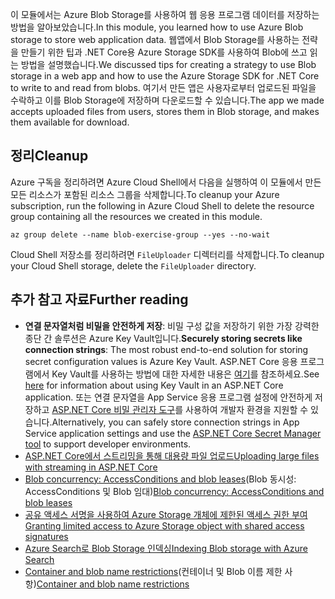 <span data-ttu-id="efcb6-101">이 모듈에서는 Azure Blob Storage를 사용하여 웹 응용 프로그램 데이터를 저장하는 방법을 알아보았습니다.</span><span class="sxs-lookup"><span data-stu-id="efcb6-101">In this module, you learned how to use Azure Blob storage to store web application data.</span></span> <span data-ttu-id="efcb6-102">웹앱에서 Blob Storage를 사용하는 전략을 만들기 위한 팁과 .NET Core용 Azure Storage SDK를 사용하여 Blob에 쓰고 읽는 방법을 설명했습니다.</span><span class="sxs-lookup"><span data-stu-id="efcb6-102">We discussed tips for creating a strategy to use Blob storage in a web app and how to use the Azure Storage SDK for .NET Core to write to and read from blobs.</span></span> <span data-ttu-id="efcb6-103">여기서 만든 앱은 사용자로부터 업로드된 파일을 수락하고 이를 Blob Storage에 저장하며 다운로드할 수 있습니다.</span><span class="sxs-lookup"><span data-stu-id="efcb6-103">The app we made accepts uploaded files from users, stores them in Blob storage, and makes them available for download.</span></span>

## <a name="cleanup"></a><span data-ttu-id="efcb6-104">정리</span><span class="sxs-lookup"><span data-stu-id="efcb6-104">Cleanup</span></span>
<!---TODO: Do we need to include cleanup for the free education tier?--->

<span data-ttu-id="efcb6-105">Azure 구독을 정리하려면 Azure Cloud Shell에서 다음을 실행하여 이 모듈에서 만든 모든 리소스가 포함된 리소스 그룹을 삭제합니다.</span><span class="sxs-lookup"><span data-stu-id="efcb6-105">To cleanup your Azure subscription, run the following in Azure Cloud Shell to delete the resource group containing all the resources we created in this module.</span></span>

```console
az group delete --name blob-exercise-group --yes --no-wait
```

<span data-ttu-id="efcb6-106">Cloud Shell 저장소를 정리하려면 `FileUploader` 디렉터리를 삭제합니다.</span><span class="sxs-lookup"><span data-stu-id="efcb6-106">To cleanup your Cloud Shell storage, delete the `FileUploader` directory.</span></span>

## <a name="further-reading"></a><span data-ttu-id="efcb6-107">추가 참고 자료</span><span class="sxs-lookup"><span data-stu-id="efcb6-107">Further reading</span></span>

- <span data-ttu-id="efcb6-108">**연결 문자열처럼 비밀을 안전하게 저장**: 비밀 구성 값을 저장하기 위한 가장 강력한 종단 간 솔루션은 Azure Key Vault입니다.</span><span class="sxs-lookup"><span data-stu-id="efcb6-108">**Securely storing secrets like connection strings**: The most robust end-to-end solution for storing secret configuration values is Azure Key Vault.</span></span> <span data-ttu-id="efcb6-109">ASP.NET Core 응용 프로그램에서 Key Vault를 사용하는 방법에 대한 자세한 내용은 [여기](https://docs.microsoft.com/aspnet/core/security/key-vault-configuration?view=aspnetcore-2.1&tabs=aspnetcore2x)를 참조하세요.</span><span class="sxs-lookup"><span data-stu-id="efcb6-109">See [here](https://docs.microsoft.com/aspnet/core/security/key-vault-configuration?view=aspnetcore-2.1&tabs=aspnetcore2x) for information about using Key Vault in an ASP.NET Core application.</span></span> <span data-ttu-id="efcb6-110">또는 연결 문자열을 App Service 응용 프로그램 설정에 안전하게 저장하고 [ASP.NET Core 비밀 관리자 도구](https://docs.microsoft.com/aspnet/core/security/app-secrets?view=aspnetcore-2.1&tabs=windows)를 사용하여 개발자 환경을 지원할 수 있습니다.</span><span class="sxs-lookup"><span data-stu-id="efcb6-110">Alternatively, you can safely store connection strings in App Service application settings and use the [ASP.NET Core Secret Manager tool](https://docs.microsoft.com/aspnet/core/security/app-secrets?view=aspnetcore-2.1&tabs=windows) to support developer environments.</span></span>
- [<span data-ttu-id="efcb6-111">ASP.NET Core에서 스트리밍을 통해 대용량 파일 업로드</span><span class="sxs-lookup"><span data-stu-id="efcb6-111">Uploading large files with streaming in ASP.NET Core</span></span>](https://docs.microsoft.com/aspnet/core/mvc/models/file-uploads?view=aspnetcore-2.1#uploading-large-files-with-streaming)
- <span data-ttu-id="efcb6-112">[Blob concurrency: AccessConditions and blob leases](https://azure.microsoft.com/blog/managing-concurrency-in-microsoft-azure-storage-2/)(Blob 동시성: AccessConditions 및 Blob 임대)</span><span class="sxs-lookup"><span data-stu-id="efcb6-112">[Blob concurrency: AccessConditions and blob leases](https://azure.microsoft.com/blog/managing-concurrency-in-microsoft-azure-storage-2/)</span></span>
- [<span data-ttu-id="efcb6-113">공유 액세스 서명을 사용하여 Azure Storage 개체에 제한된 액세스 권한 부여</span><span class="sxs-lookup"><span data-stu-id="efcb6-113">Granting limited access to Azure Storage object with shared access signatures</span></span>](https://docs.microsoft.com/azure/storage/common/storage-dotnet-shared-access-signature-part-1)
- [<span data-ttu-id="efcb6-114">Azure Search로 Blob Storage 인덱싱</span><span class="sxs-lookup"><span data-stu-id="efcb6-114">Indexing Blob storage with Azure Search</span></span>](https://docs.microsoft.com/azure/search/search-howto-indexing-azure-blob-storage)
- <span data-ttu-id="efcb6-115">[Container and blob name restrictions](https://docs.microsoft.com/rest/api/storageservices/naming-and-referencing-containers--blobs--and-metadata#resource-names)(컨테이너 및 Blob 이름 제한 사항)</span><span class="sxs-lookup"><span data-stu-id="efcb6-115">[Container and blob name restrictions](https://docs.microsoft.com/rest/api/storageservices/naming-and-referencing-containers--blobs--and-metadata#resource-names)</span></span>